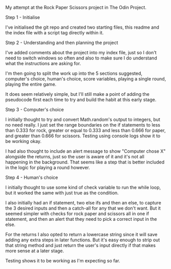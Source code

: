 My attempt at the Rock Paper Scissors project in The Odin Project.

Step 1 - Initialise

I've initialised the git repo and created two starting files, this readme and the index file with a script tag directly within it.


Step 2 - Understanding and then planning the project

I've added comments about the project into my index file, just so I don't need to switch windows so often and also to make sure I do understand what the instructions are asking for.

I'm then going to split the work up into the 5 sections suggested, computer's choice, human's choice, score variables, playing a single round, playing the entire game.

It does seem relatively simple, but I'll still make a point of adding the pseudocode first each time to try and build the habit at this early stage.


Step 3 - Computer's choice

I initially thought to try and convert Math.random's output to integers, but no need really. I just set the range boundaries on the if statements to less than 0.333 for rock,  greater or equal to 0.333 and less than 0.666 for paper, and greater than 0.666 for scissors. Testing using console logs show it to be working okay.

I had also thought to include an alert message to show "Computer chose X" alongside the returns, just so the user is aware of it and it's not all happening in the background. That seems like a step that is better included in the logic for playing a round however.


Step 4 - Human's choice

I initially thought to use some kind of check variable to run the while loop, but it worked the same with just true as the condition.

I also initially had an if statement, two else ifs and then an else, to capture the 3 desired inputs and then a catch-all for any that we don't want. But it seemed simpler with checks for rock paper and scissors all in one if statement, and then an alert that they need to pick a correct input in the else.

For the returns I also opted to return a lowercase string since it will save adding any extra steps in later functions. But it's easy enough to strip out that string method and just return the user's input directly if that makes more sense at a later stage.

Testing shows it to be working as I'm expecting so far.